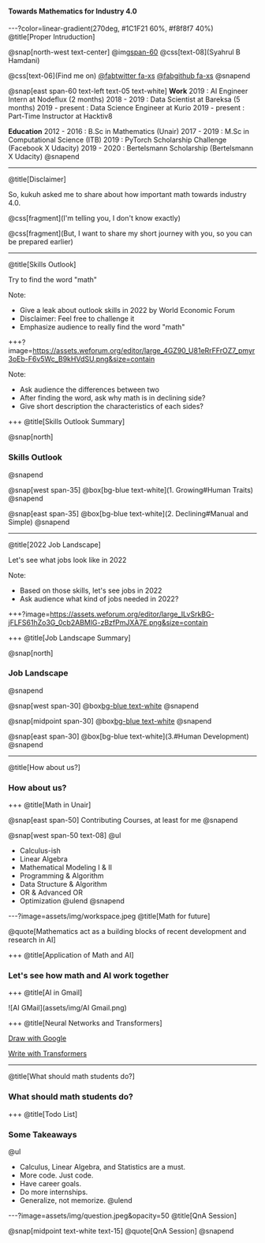 #### Towards Mathematics for Industry 4.0

---?color=linear-gradient(270deg, #1C1F21 60%, #f8f8f7 40%)
@title[Proper Intruduction]

@snap[north-west text-center]
@img[span-60](assets/img/me.png)
@css[text-08](Syahrul B Hamdani)

@css[text-06](Find me on)
<a href="https://twitter.com/sbhamdani">@fab[twitter fa-xs](@size[0.7em](@sbhamdani))</a>
<a href="https://github.com/syahrulhamdani">@fab[github fa-xs](@size[0.7em](syahrulhamdani))</a>
@snapend

@snap[east span-60 text-left text-05 text-white]
**Work**
2019		: AI Engineer Intern at Nodeflux (2 months)
2018 - 2019	: Data Scientist at Bareksa (5 months)
2019 - present	: Data Science Engineer at Kurio
2019 - present	: Part-Time Instructor at Hacktiv8

**Education**
2012 - 2016	: B.Sc in Mathematics (Unair)
2017 - 2019	: M.Sc in Computational Science (ITB)
2019		: PyTorch Scholarship Challenge (Facebook X Udacity)
2019 - 2020	: Bertelsmann Scholarship (Bertelsmann X Udacity)
@snapend

---
@title[Disclaimer]

So, kukuh asked me to share about how important math towards industry 4.0.

@css[fragment](I'm telling you, I don't know exactly)

@css[fragment](But, I want to share my short journey with you, so you can be prepared earlier)

---
@title[Skills Outlook]

Try to find the word "math"

Note:

- Give a leak about outlook skills in 2022 by World Economic Forum
- Disclaimer: Feel free to challenge it
- Emphasize audience to really find the word "math"

+++?image=https://assets.weforum.org/editor/large_4GZ90_U81eRrFFrOZ7_pmyr3oEb-F6v5Wc_B9kHVdSU.png&size=contain

Note:

- Ask audience the differences between two
- After finding the word, ask why math is in declining side?
- Give short description the characteristics of each sides?

+++
@title[Skills Outlook Summary]

@snap[north]
### Skills Outlook
@snapend

@snap[west span-35]
@box[bg-blue text-white](1. Growing#Human Traits)
@snapend

@snap[east span-35]
@box[bg-blue text-white](2. Declining#Manual and Simple)
@snapend

---
@title[2022 Job Landscape]

Let's see what jobs look like in 2022

Note:

- Based on those skills, let's see jobs in 2022
- Ask audience what kind of jobs needed in 2022?

+++?image=https://assets.weforum.org/editor/large_ILvSrkBG-jFLFS61hZo3G_0cb2ABMlG-zBzfPmJXA7E.png&size=contain

+++
@title[Job Landscape Summary]

@snap[north]
### Job Landscape
@snapend

@snap[west span-30]
@box[bg-blue text-white](1.#Data)
@snapend

@snap[midpoint span-30]
@box[bg-blue text-white](2.#Technology)
@snapend

@snap[east span-30]
@box[bg-blue text-white](3.#Human Development)
@snapend

---
@title[How about us?]

### How about us?

+++
@title[Math in Unair]

@snap[east span-50]
Contributing Courses, at least for me
@snapend

@snap[west span-50 text-08]
@ul
- Calculus-ish
- Linear Algebra
- Mathematical Modeling I & II
- Programming & Algorithm
- Data Structure & Algorithm
- OR & Advanced OR
- Optimization
@ulend
@snapend

---?image=assets/img/workspace.jpeg
@title[Math for future]

@quote[Mathematics act as a building blocks of recent development and research in AI]

+++
@title[Application of Math and AI]

### Let's see how math and AI work together

+++
@title[AI in Gmail]

![AI GMail](assets/img/AI Gmail.png)

+++
@title[Neural Networks and Transformers]

[Draw with Google](https://quickdraw.withgoogle.com/)

[Write with Transformers](https://transformer.huggingface.co/)

---
@title[What should math students do?]

### What should math students do?

+++
@title[Todo List]

### Some Takeaways

@ul
- Calculus, Linear Algebra, and Statistics are a must.
- More code. Just code.
- Have career goals.
- Do more internships.
- Generalize, not memorize.
@ulend

---?image=assets/img/question.jpeg&opacity=50
@title[QnA Session]

@snap[midpoint text-white text-15]
@quote[QnA Session]
@snapend
